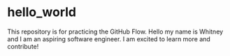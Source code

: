# hello_world
This repository is for practicing the GitHub Flow.
Hello my name is Whitney and I am an aspiring software engineer. I am excited to learn more and contribute!
